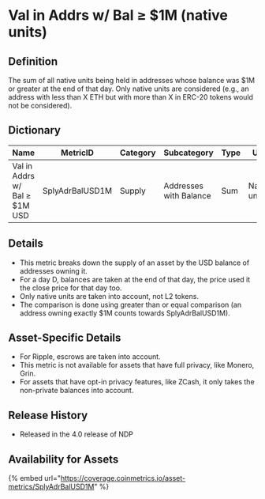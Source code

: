 # Val in Addrs w/ Bal ≥ $1M (native units)

## Definition

The sum of all native units being held in addresses whose balance was $1M or greater at the end of that day. Only native units are considered (e.g., an address with less than X ETH but with more than X in ERC-20 tokens would not be considered).

## Dictionary

| Name                          | MetricID        | Category | Subcategory            | Type | Unit         | Interval |
| ----------------------------- | --------------- | -------- | ---------------------- | ---- | ------------ | -------- |
| Val in Addrs w/ Bal ≥ $1M USD | SplyAdrBalUSD1M | Supply   | Addresses with Balance | Sum  | Native units | 1 day    |

## Details

* This metric breaks down the supply of an asset by the USD balance of addresses owning it.
* For a day D, balances are taken at the end of that day, the price used it the close price for that day too.
* Only native units are taken into account, not L2 tokens.
* The comparison is done using greater than or equal comparison (an address owning exactly $1M counts towards SplyAdrBalUSD1M).

## Asset-Specific Details

* For Ripple, escrows are taken into account.
* This metric is not available for assets that have full privacy, like Monero, Grin.
* For assets that have opt-in privacy features, like ZCash, it only takes the non-private balances into account.

## Release History

* Released in the 4.0 release of NDP

## Availability for Assets

{% embed url="https://coverage.coinmetrics.io/asset-metrics/SplyAdrBalUSD1M" %}
